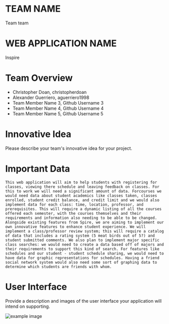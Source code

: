 # TEAM NAME
Team team

# WEB APPLICATION NAME
Inspire

# Team Overview

* Christopher Doan, christopherdoan
* Alexander Guerriero, aguerriero1998
* Team Member Name 3, Github Username 3
* Team Member Name 4, Github Username 4
* Team Member Name 5, Github Username 5

# Innovative Idea

Please describe your team's innovative idea for your project.

# Important Data

	This web application will aim to help students with registering for classes, viewing there schedule and leaving feedback on classes. For this to work we will need a significant amount of data. Forcourses we would need data about student academics like classes taken, classes enrolled, student credit balance, and credit limit and we would also implement data for each class: time, location, professor, and prerequisites. This will require a dynamic listing of all the courses offered each semester, with the courses themselves and their requirements and information also needing to be able to be changed.
	Alongside existing features from Spire, we are aiming to implement our own innovative features to enhance student experience. We will implement a class/professor review system; this will require a catalog of data that includes a rating system (5 meat birds out of 5?) and student submitted comments. We also plan to implement major specific class searches: we would need to create a data based off of majors and their requirements to support this kind of search. For features like schedules and our student - student schedule sharing, we would need to have data for graphic representations for schedules. Having a friend social network system would also need some sort of graphing data to determine which students are friends with whom.
# User Interface

Provide a description and images of the user interface your
application will intend on supporting.

![example image](imgs/chick.jpg)

